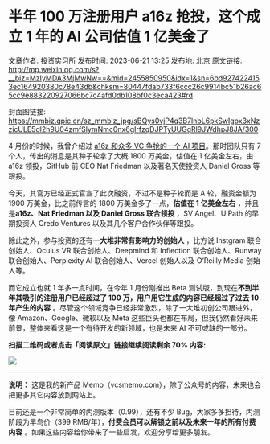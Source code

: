 # 半年 100 万注册用户 a16z 抢投，这个成立 1 年的 AI 公司估值 1 亿美金了

文章作者: 投资实习所
发布时间: 2023-06-21 13:25
发布地: 北京
原文链接: http://mp.weixin.qq.com/s?__biz=MzIyMDA3MjMwNw==&mid=2455850950&idx=1&sn=6bd9274224153ec164920380c78e43db&chksm=80447fdab733f6ccc26c9914bc51b26ac65cc9e883220927066bc7c4afd0db108bf0c3eca423#rd

封面图链接: https://mmbiz.qpic.cn/sz_mmbiz_jpg/sBQys0vjP4q3B7lnbL6pkSwIgox3xNzzicULE5dl2h9U04zmfSlymNmc0nx6gIrfzqDJPTyUUGqRl9JWdhpJ8JA/300

4 月份的时候，我曾介绍过 [a16z 和众多 VC 争抢的一个 AI
项目](http://mp.weixin.qq.com/s?__biz=MzIyMDA3MjMwNw==&mid=2455850593&idx=1&sn=31cdb75fe7a83659e3e09e8d0be93fc0&chksm=80447e7db733f76b789eb2bc0dd2fbe0ffa030c142459db4e01d054a4420db6d2b9c19b9c704&scene=21#wechat_redirect)。那时团队只有
7 个人，传出的消息是其种子轮拿了大概 1800 万美金，估值在 1 亿美金左右，由 a16z 领投，GitHub 前 CEO Nat Friedman
以及著名天使投资人 Daniel Gross 等跟投。

今天，其官方已经正式官宣了此次融资，不过不是种子轮而是 A 轮，融资金额为 1900 万美金，比之前传言的 1800 万美金多了一点，**估值在 1
亿美金左右** ，并且是**a16z、Nat Friedman 以及 Daniel Gross 联合领投** ，SV Angel、UiPath 的早期投资人
Credo Ventures 以及其几个客户合作伙伴等跟投。

除此之外，参与投资的还有**一大堆非常有影响力的创始人** ，比方说 Instgram 联合创始人、Oculus VR 联合创始人、Deepmind 和
Inflection 联合创始人、Runway 联合创始人、Perplexity AI 联合创始人、Vercel 创始人以及 O’Reilly Media
创始人等。

而它成立也就 1 年多一点时间，在今年 1 月份刚推出 Beta 测试版，到现在**不到半年其吸引的注册用户已经超过了 100
万，用户用它生成的内容已经超过了过去 10 年产生的内容** 。尽管这个领域竞争已经非常激烈，除了一大堆初创公司跟进外，像
Amazon、Google、微软以及 Meta 这些巨头也都在布局，但我仍然看好未来前景，整体来看这是一个有待开发的新领域，也是未来 AI
不可或缺的一部分。  

**扫描二维码或者点击「阅读原文」链接继续阅读剩余 70% 内容:**

![](https://mmbiz.qpic.cn/sz_mmbiz_png/sBQys0vjP4q3B7lnbL6pkSwIgox3xNzzs4s6n3Enib2WicuTGpmNBdibPZIx3frPt1xIYFaItR18gTj5gAvLtaZgg/640?wx_fmt=png)

* * *

**说明：** 这是我的新产品 Memo（vcsmemo.com），除了公众号的内容，未来也会把更多其它内容放到网站上。

目前还是一个非常简单的内测版本（0.99），还有不少 Bug，大家多多担待，内测阶段为早鸟价（399
RMB/年），**付费会员可以解锁之前以及未来一年的所有付费内容** 。如果这些内容给你带来了一些启发，欢迎分享给更多朋友。

